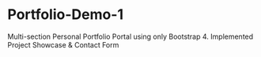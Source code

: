 # Portfolio-Demo-1
Multi-section Personal Portfolio Portal using only Bootstrap 4. Implemented Project Showcase & Contact Form
